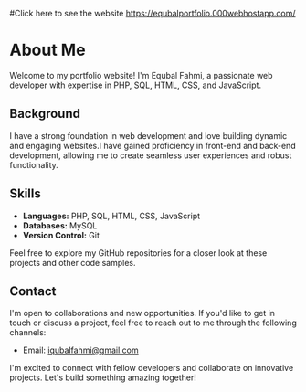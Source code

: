 #Click here to see the website https://equbalportfolio.000webhostapp.com/
# About Me

Welcome to my portfolio website! I'm Equbal Fahmi, a passionate web developer with expertise in PHP, SQL, HTML, CSS, and JavaScript.

## Background

I have a strong foundation in web development and love building dynamic and engaging websites.I have gained proficiency in front-end and back-end development, allowing me to create seamless user experiences and robust functionality.

## Skills

- **Languages:** PHP, SQL, HTML, CSS, JavaScript
- **Databases:** MySQL
- **Version Control:** Git


Feel free to explore my GitHub repositories for a closer look at these projects and other code samples.

## Contact

I'm open to collaborations and new opportunities. If you'd like to get in touch or discuss a project, feel free to reach out to me through the following channels:

- Email: iqubalfahmi@gmail.com

I'm excited to connect with fellow developers and collaborate on innovative projects. Let's build something amazing together!

